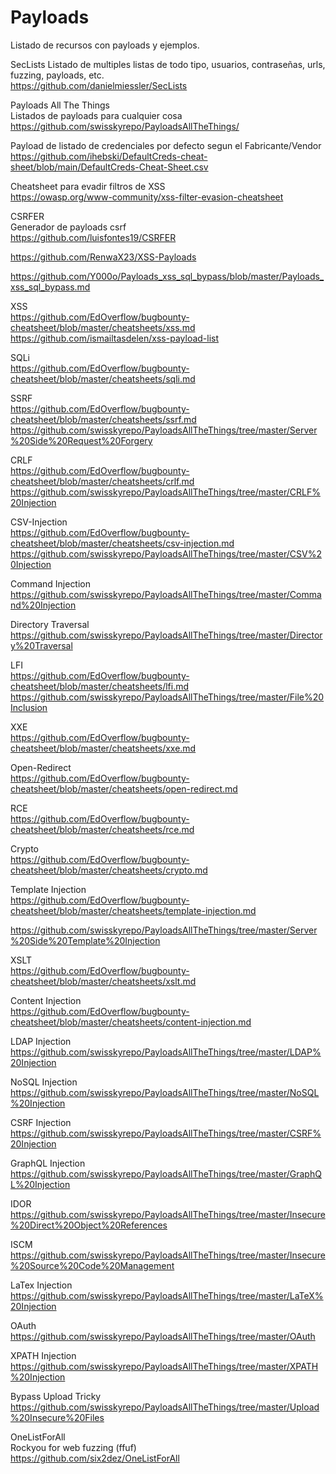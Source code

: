 # Payloads
Listado de recursos con payloads y ejemplos.  

SecLists
Listado de multiples listas de todo tipo, usuarios, contraseñas, urls, fuzzing, payloads, etc.  
https://github.com/danielmiessler/SecLists


Payloads All The Things  
Listados de payloads para cualquier cosa  
https://github.com/swisskyrepo/PayloadsAllTheThings/  


Payload de listado de credenciales por defecto segun el Fabricante/Vendor  
https://github.com/ihebski/DefaultCreds-cheat-sheet/blob/main/DefaultCreds-Cheat-Sheet.csv


Cheatsheet para evadir filtros de XSS  
https://owasp.org/www-community/xss-filter-evasion-cheatsheet  


CSRFER  
Generador de payloads csrf  
https://github.com/luisfontes19/CSRFER


https://github.com/RenwaX23/XSS-Payloads  

https://github.com/Y000o/Payloads_xss_sql_bypass/blob/master/Payloads_xss_sql_bypass.md 


XSS  
https://github.com/EdOverflow/bugbounty-cheatsheet/blob/master/cheatsheets/xss.md 
https://github.com/ismailtasdelen/xss-payload-list 

SQLi  
https://github.com/EdOverflow/bugbounty-cheatsheet/blob/master/cheatsheets/sqli.md 

SSRF  
https://github.com/EdOverflow/bugbounty-cheatsheet/blob/master/cheatsheets/ssrf.md 
https://github.com/swisskyrepo/PayloadsAllTheThings/tree/master/Server%20Side%20Request%20Forgery 

CRLF  
https://github.com/EdOverflow/bugbounty-cheatsheet/blob/master/cheatsheets/crlf.md 
https://github.com/swisskyrepo/PayloadsAllTheThings/tree/master/CRLF%20Injection 
  
CSV-Injection     
https://github.com/EdOverflow/bugbounty-cheatsheet/blob/master/cheatsheets/csv-injection.md    
https://github.com/swisskyrepo/PayloadsAllTheThings/tree/master/CSV%20Injection   
  
Command Injection    
https://github.com/swisskyrepo/PayloadsAllTheThings/tree/master/Command%20Injection   
  
Directory Traversal  
https://github.com/swisskyrepo/PayloadsAllTheThings/tree/master/Directory%20Traversal   
  
LFI  
https://github.com/EdOverflow/bugbounty-cheatsheet/blob/master/cheatsheets/lfi.md   
https://github.com/swisskyrepo/PayloadsAllTheThings/tree/master/File%20Inclusion   
  
XXE  
https://github.com/EdOverflow/bugbounty-cheatsheet/blob/master/cheatsheets/xxe.md   
  
Open-Redirect  
https://github.com/EdOverflow/bugbounty-cheatsheet/blob/master/cheatsheets/open-redirect.md   
  
RCE  
https://github.com/EdOverflow/bugbounty-cheatsheet/blob/master/cheatsheets/rce.md   
  
Crypto  
https://github.com/EdOverflow/bugbounty-cheatsheet/blob/master/cheatsheets/crypto.md   
  
Template Injection  
https://github.com/EdOverflow/bugbounty-cheatsheet/blob/master/cheatsheets/template-injection.md   
  
https://github.com/swisskyrepo/PayloadsAllTheThings/tree/master/Server%20Side%20Template%20Injection   
  
XSLT  
https://github.com/EdOverflow/bugbounty-cheatsheet/blob/master/cheatsheets/xslt.md   
  
Content Injection  
https://github.com/EdOverflow/bugbounty-cheatsheet/blob/master/cheatsheets/content-injection.md   
  
LDAP Injection  
https://github.com/swisskyrepo/PayloadsAllTheThings/tree/master/LDAP%20Injection   
  
NoSQL Injection  
https://github.com/swisskyrepo/PayloadsAllTheThings/tree/master/NoSQL%20Injection   
  
CSRF Injection  
https://github.com/swisskyrepo/PayloadsAllTheThings/tree/master/CSRF%20Injection   
  
GraphQL Injection  
https://github.com/swisskyrepo/PayloadsAllTheThings/tree/master/GraphQL%20Injection   
  
IDOR  
https://github.com/swisskyrepo/PayloadsAllTheThings/tree/master/Insecure%20Direct%20Object%20References   
  
ISCM  
https://github.com/swisskyrepo/PayloadsAllTheThings/tree/master/Insecure%20Source%20Code%20Management   
  
LaTex Injection   
https://github.com/swisskyrepo/PayloadsAllTheThings/tree/master/LaTeX%20Injection   
  
OAuth   
https://github.com/swisskyrepo/PayloadsAllTheThings/tree/master/OAuth   
  
XPATH Injection  
https://github.com/swisskyrepo/PayloadsAllTheThings/tree/master/XPATH%20Injection   
  
Bypass Upload Tricky  
https://github.com/swisskyrepo/PayloadsAllTheThings/tree/master/Upload%20Insecure%20Files   


OneListForAll  
Rockyou for web fuzzing  (ffuf)  
https://github.com/six2dez/OneListForAll  

